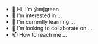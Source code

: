 - 👋 Hi, I’m @mjgreen
- 👀 I’m interested in ...
- 🌱 I’m currently learning ...
- 💞️ I’m looking to collaborate on ...
- 📫 How to reach me ...

<!---
mjgreen/mjgreen is a ✨ special ✨ repository because its `README.md` (this file) appears on your GitHub profile.
You can click the Preview link to take a look at your changes.
--->
